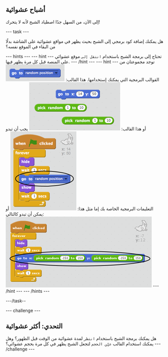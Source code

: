 ## أشباح عشوائية

إلى الآن، من السهل جدًا اصطياد الشبح لأنه لا يتحرك!

\--- task \---

هل يمكنك إضافة كود برمجي إلى الشبح بحيث يظهر في مواقع عشوائية على الشاشة بدلًا من البقاء في الموقع نفسه؟

\--- hints \--- \--- hint \--- تحتاج إلى برمجة الشبح باستخدام `انتقل إلى` موقع عشوائي على المنصة قبل كل مرة يظهر فيها. \--- /hint \--- \--- hint \--- توجد مجموعتان من القوالب البرمجية التي يمكنك إستخدامها. هذا القالب: ![screenshot](images/ghost-random-blocks-1.png) أو هذا القالب: ![screenshot](images/ghost-random-blocks-2.png) يجب أن تبدو التعليمات البرمجية الخاصة بك إما مثل هذا: ![screenshot](images/ghost-random-code-1.png) أو يمكن أن تبدو كالتالي: ![screenshot](images/ghost-random-code-2.png) \--- /hint \--- \--- /hints \---

\---/task--

\--- challenge \---

## التحدي: أكثر عشوائية

هل يمكنك برمجة الشبح باستخدام `انتظر` لمدة عشوائية من الوقت قبل الظهور؟ وهل يمكنك استخدام القالب `عيِّن الحجم` لتجعل الشبح يظهر في كل مرة بحجم عشوائي؟ \--- /challenge \---